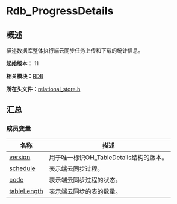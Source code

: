 # Rdb_ProgressDetails


## 概述

描述数据库整体执行端云同步任务上传和下载的统计信息。

**起始版本：** 11

**相关模块：**[RDB](_r_d_b.md)

**所在头文件：**[relational_store.h](relational__store_8h.md)

## 汇总


### 成员变量

| 名称 | 描述 |
| -------- | -------- |
| [version](_r_d_b.md#version-33) | 用于唯一标识OH_TableDetails结构的版本。 |
| [schedule](_r_d_b.md#schedule) | 表示端云同步过程。 |
| [code](_r_d_b.md#code) | 表示端云同步过程的状态。 |
| [tableLength](_r_d_b.md#tablelength) | 表示端云同步的表的数量。 |

